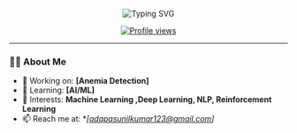 <!-- Header -->
 
<p align="center">
<img src="https://readme-typing-svg.demolab.com?font=Fira+Code&duration=3000&pause=1000&center=true&vCenter=true&width=435&lines=Welcome+to+my+GitHub+Profile;I+love+building+cool+projects;Let%E2%80%99s+collaborate+on+tech+stuff" alt="Typing SVG" />
</p>
 
<p align="center">
<a href="https://github.com/your-username">
<img src="https://komarev.com/ghpvc/?username=Mohith202&style=for-the-badge&color=blue" alt="Profile views" />
</a>
</p>
 
---
 
### 👨‍💻 About Me
 
- 🔭 Working on: **[Anemia Detection]**
- 🌱 Learning: **[AI/ML]**
- 🧠 Interests: **Machine Learning ,Deep Learning, NLP, Reinforcement Learning**
- 📫 Reach me at: **[adapasunilkumar123@gmail.com]*
